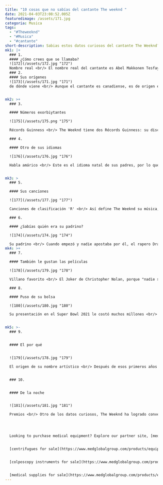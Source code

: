 ```yaml
---
title: "10 cosas que no sabías del cantante The weeknd "
date: 2021-04-03T23:08:52.005Z
featuredimage: /assets/171.jpg
categoria: Musica
tags:
  - "#Theweeknd"
  - "#Musica"
  - "#cantante"
short-description: Sabias estos datos curiosos del cantante The Weeknd?
mk1: |+
  ### 1.
  #### ¿Cómo crees que se llamaba?
  ![172](/assets/172.jpg "172")
  Nombre real <br/> El nombre real del cantante es Abel Makkonen Tesfaye.
  ### 2.
  #### Sus orígenes
  ![173](/assets/171.jpg "171")
  de dónde viene <br/> Aunque el cantante es canadiense, es de origen etíope.


mk2: >+
  ### 3.

  #### Números exorbiytantes 

  ![175](/assets/175.png "175")

  Récords Guinness <br/> The Weeknd tiene dos Récords Guinness: su disco "Behind the Madness" fue el álbum más reproducido en un año en Spotify; su canción "Can´t Feel my Face" logró superar la mayoría de semanas en el Top 10 del Top 100 de Billboard.

  ### 4.

  #### Otro de sus idiomas 

  ![176](/assets/176.jpg "176")

  Habla amárico <br/> Este es el idioma natal de sus padres, por lo que The Weeknd lo habla con fluidez.


mk3: >
  ### 5.

  #### Sus canciones 

  ![177](/assets/177.jpg "177")

  Canciones de clasificación 'R' <br/> Así define The Weeknd su música, ya que trata temas complicados como las drogas, el alcohol, el sexo, los asesinatos…

  ### 6.

  #### ¿Sabías quién era su padrino?

  ![174](/assets/174.jpg "174")

  Su padrino <br/> Cuando empezó y nadie apostaba por él, el rapero Drake le dio todo su apoyo a un cantante que aún era desconocido.
mk4: >+
  ### 7.

  #### También le gustan las películas 

  ![178](/assets/179.jpg "178")

  Villano favorito <br/> El Joker de Christopher Nolan, porque "nadie sabe nada de su pasado".

  ### 8.

  #### Puso de su bolsa 

  ![180](/assets/180.jpg "180")

  Su presentación en el Super Bowl 2021 le costó muchos millones <br/> Hace algún tiempo, el cantante canadiense llegó a un acuerdo con la revista Billboard para invertir hasta 7 millones de dólares en el show. Según dijo su representante, Wassim Sal Slaiby, el artista desembolsó alrededor de 5,7 millones de euros (7 millones de dólares) para que la actuación fuera “como lo imaginó”.


mk5: >-
  ### 9.


  #### El por qué


  ![179](/assets/178.jpg "179")

  El origen de su nombre artístico <br/> Después de esos primeros años de vida tan difíciles, tuvo también una adolescencia complicada. Se metió en el mundo de las drogas y dejó sus estudios. Fue un fin de semana cuando tomé la decisión de no volver más al colegio y de ahí proviene su nombre artístico.


  ### 10.


  #### De la noche


  ![181](/assets/181.jpg "181")

  Premios <br/> Otro de los datos curiosos, The Weeknd ha logrado convertirse en uno de los cantantes más seguidos a nivel mundial.  Ha vendido más de 6 millones de discos y tiene tres premios Grammy, ocho Billboard Music, y muchísimas otras distinciones. Ha sido nominado para premios de la Academia​ y nueve Juno Awards. Su tercer álbum de estudio Starboy, lanzado en 2016, alcanzó el primer puesto en el Billboard Hot 100.




  Looking to purchase medical equipment? Explore our partner site, [medglobalgroup.com](medglobalgroup.com), for a wide range of options tailored to your needs.


  [centrifugues for sale](https://www.medglobalgroup.com/products/equipment/centrifuges)


  [colposcopy instruments for sale](https://www.medglobalgroup.com/products/equipment/colposcopes)


  [medical supplies for sale](https://www.medglobalgroup.com/products/equipment/consumables)
---
```

